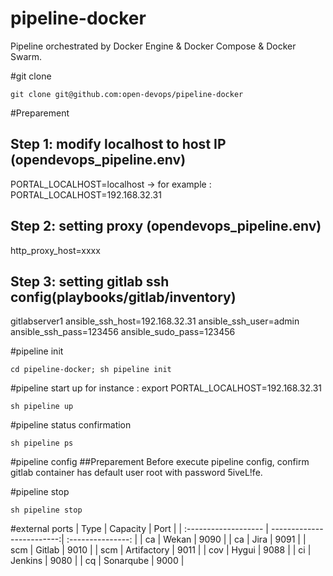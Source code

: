 # pipeline-docker
Pipeline orchestrated by Docker Engine &amp; Docker Compose &amp; Docker Swarm.

#git clone
```
git clone git@github.com:open-devops/pipeline-docker
```

#Preparement
## Step 1: modify localhost to host IP (opendevops_pipeline.env)
PORTAL_LOCALHOST=localhost
->
for example : PORTAL_LOCALHOST=192.168.32.31

## Step 2: setting proxy  (opendevops_pipeline.env)
http_proxy_host=xxxx

## Step 3: setting gitlab ssh config(playbooks/gitlab/inventory)
gitlabserver1 ansible_ssh_host=192.168.32.31 ansible_ssh_user=admin ansible_ssh_pass=123456 ansible_sudo_pass=123456

#pipeline init
```
cd pipeline-docker; sh pipeline init
```

#pipeline start up
for instance : export PORTAL_LOCALHOST=192.168.32.31
```
sh pipeline up
```

#pipeline status confirmation
```
sh pipeline ps
```

#pipeline config
##Preparement
Before execute pipeline config, confirm gitlab container has default  user root with password 5iveL!fe.

#pipeline stop 
```
sh pipeline stop
```

#external ports
| Type      | Capacity | Port  |
| :------------------- | -------------------------:| :---------------: |
| ca        | Wekan      |  9090 |
| ca        | Jira      |  9091 |
| scm        | Gitlab      |  9010 |
| scm        | Artifactory      |  9011 |
| cov        | Hygui      |  9088 |
| ci        | Jenkins      |  9080 |
| cq        | Sonarqube      |  9000 |

